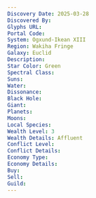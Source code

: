```yaml
---
Discovery Date: 2025-03-28
Discovered By:
Glyphs URL:
Portal Code:
System: Ogxund-Ikean XIII
Region: Wakiha Fringe
Galaxy: Euclid
Description:
Star Color: Green
Spectral Class:
Suns:
Water:
Dissonance:
Black Hole:
Giant:
Planets:
Moons:
Local Species:
Wealth Level: 3
Wealth Details: Affluent
Conflict Level:
Conflict Details:
Economy Type:
Economy Details:
Buy:
Sell:
Guild:
---
```

